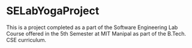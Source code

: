 # SELabYogaProject
This is a project completed as a part of the Software Engineering Lab Course offered in the 5th Semester at MIT Manipal as part of the B.Tech. CSE curriculum.
